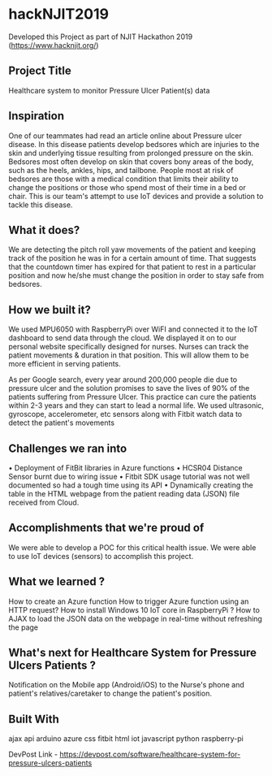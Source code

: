# hackNJIT2019

Developed this Project as part of NJIT Hackathon 2019 (https://www.hacknjit.org/)

## Project Title
Healthcare system to monitor Pressure Ulcer Patient(s) data

## Inspiration

One of our teammates had read an article online about Pressure ulcer disease. In this disease patients develop bedsores which are injuries to the skin and underlying tissue resulting from prolonged pressure on the skin. Bedsores most often develop on skin that covers bony areas of the body, such as the heels, ankles, hips, and tailbone. People most at risk of bedsores are those with a medical condition that limits their ability to change the positions or those who spend most of their time in a bed or chair. This is our team's attempt to use IoT devices and provide a solution to tackle this disease.

## What it does?

We are detecting the pitch roll yaw movements of the patient and keeping track of the position he was in for a certain amount of time. That suggests that the countdown timer has expired for that patient to rest in a particular position and now he/she must change the position in order to stay safe from bedsores.

## How we built it?

We used MPU6050 with RaspberryPi over WiFI and connected it to the IoT dashboard to send data through the cloud. We displayed it on to our personal website specifically designed for nurses. Nurses can track the patient movements & duration in that position. This will allow them to be more efficient in serving patients.

As per Google search, every year around 200,000 people die due to pressure ulcer and the solution promises to save the lives of 90% of the patients suffering from Pressure Ulcer. This practice can cure the patients within 2-3 years and they can start to lead a normal life. We used ultrasonic, gyroscope, accelerometer, etc sensors along with Fitbit watch data to detect the patient's movements

## Challenges we ran into

• Deployment of FitBit libraries in Azure functions 
• HCSR04 Distance Sensor burnt due to wiring issue 
• Fitbit SDK usage tutorial was not well documented so had a tough time using its API
• Dynamically creating the table in the HTML webpage from the patient reading data (JSON) file received from Cloud.

## Accomplishments that we're proud of
We were able to develop a POC for this critical health issue. 
We were able to use IoT devices (sensors) to accomplish this project.

## What we learned ?

How to create an Azure function How to trigger Azure function using an HTTP request? 
How to install Windows 10 IoT core in RaspberryPi ? 
How to AJAX to load the JSON data on the webpage in real-time without refreshing the page

## What's next for Healthcare System for Pressure Ulcers Patients ?

Notification on the Mobile app (Android/iOS) to the Nurse's phone and patient's relatives/caretaker to change the patient's position.

## Built With
ajax
api
arduino
azure
css
fitbit
html
iot
javascript
python
raspberry-pi

DevPost Link - https://devpost.com/software/healthcare-system-for-pressure-ulcers-patients
